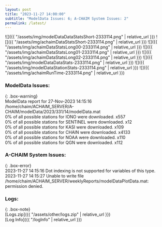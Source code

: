 ```yaml
---
layout: post
title: "2023-11-27 14:00:00"
subtitle: "ModelData Issues: 6; A-CHAIM System Issues: 2"
permalink: /latest/
---
```


![]({{ "/assets/img/modelDataDataStatsShort-2333114.png" | relative_url }})
![]({{ "/assets/img/achaimDataStatsShort-2333114.png" | relative_url }})
![]({{ "/assets/img/achaimDataStatsLong00-2333114.png" | relative_url }})
![]({{ "/assets/img/achaimDataStatsLong01-2333114.png" | relative_url }})
![]({{ "/assets/img/achaimDataStatsLong02-2333114.png" | relative_url }})
![]({{ "/assets/img/modelDataDataStats-2333114.png" | relative_url }})
![]({{ "/assets/img/modelDataStationStats-2333114.png" | relative_url }})
![]({{ "/assets/img/achaimRunTime-2333114.png" | relative_url }})


### ModelData Issues:  
  
{: .box-warning}  
 ModelData report for 27-Nov-2023 14:15:16   
 /home/chaim/ACHAIM_SERVER/A-CHAIM/modelData/2023/331/14/modelData.mat   
 0% of all possible stations for IONO were downloaded. x557   
 0% of all possible stations for SENTINEL were downloaded. x12   
 0% of all possible stations for KASI were downloaded. x109   
 0% of all possible stations for CHAIN were downloaded. x4133   
 0% of all possible stations for NOAA were downloaded. x110   
 0% of all possible stations for QGN were downloaded. x112   
  
### A-CHAIM System Issues:  
  
{: .box-error}  
2023-11-27 14:15:16 Dot indexing is not supported for variables of this type.  
2023-11-27 14:15:27 Unable to write file /home/chaim/ACHAIM_SERVER/weeklyReports/modelDataPlotData.mat: permission denied.  

### Logs:  
  
{: .box-note}  
[Logs.zip]({{ "/assets/other/logs.zip" | relative_url }})  
[Log Info]({{ "/logInfo" | relative_url }})  
